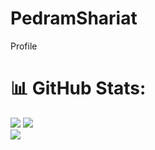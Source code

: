 # PedramShariat
Profile

# 📊 GitHub Stats:
![](https://github-readme-stats.vercel.app/api?username=pedram-shariat&theme=dark&hide_border=false&include_all_commits=false&count_private=false)
![](https://github-readme-streak-stats.herokuapp.com/?user=pedram-shariat&theme=dark&hide_border=false)<br/>
![](https://github-readme-stats.vercel.app/api/top-langs/?username=pedram-shariat&theme=dark&hide_border=false&include_all_commits=false&count_private=false&layout=compact)
